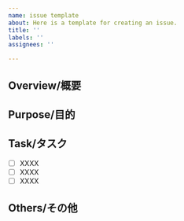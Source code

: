 ```yaml
---
name: issue template
about: Here is a template for creating an issue.
title: ''
labels: ''
assignees: ''

---
```


## Overview/概要

## Purpose/目的

## Task/タスク
- [ ] XXXX
- [ ] XXXX
- [ ] XXXX

## Others/その他
